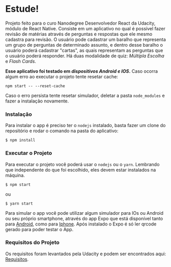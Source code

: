 # Estude!
Projeto feito para o curo Nanodegree Desenvolvedor React da Udacity, módulo de React Native.
Consiste em um aplicativo no qual é possível fazer revisão de matérias através
de perguntas e respostas que ele mesmo cadastra para revisão. O usuário pode cadastrar
um baralho que representa um grupo de perguntas de determinado assunto, e dentro desse baralho o usuário
poderá cadastrar "cartas", as quais representam as perguntas que o usuário poderá responder.
Há duas modalidade de quiz: *Múltipla Escolha* e *Flash Cards*.

**Esse aplicativo foi testado em *dispositivos Android e IOS*.**
Caso ocorra algum erro ao executar o projeto tente resetar cache:

`npm start -- --reset-cache`

Caso o erro persista tente resetar simulador, deletar a pasta `node_modules` 
e fazer a instalação novamente.

### Instalação
Para instalar o app é preciso ter o `nodejs` instalado, basta fazer um clone do repositório e rodar o comando na pasta do aplicativo:

`$ npm install`

### Executar o Projeto
Para executar o projeto você poderá usar o `nodejs` ou o `yarn`. Lembrando que independente do que foi escolhido, eles devem estar instalados na máquina.

`$ npm start`

ou

`$ yarn start`

Para simular o app você pode utilizar algum simulador para IOs ou Android ou seu próprio
smartphone, através do app Expo que está disponível tanto para [Android](https://play.google.com/store/apps/details?id=host.exp.exponent&hl=pt_BR), como para 
[Iphone](https://itunes.apple.com/us/app/expo-client/id982107779?mt=8). Após instalado
o Expo é só ler qrcode gerado para poder testar o App.

### Requisitos do Projeto
Os requisitos foram levantados pela Udacity e podem ser encontrados aqui: [Requisitos].

[Requisitos]: <https://review.udacity.com/#!/rubrics/1215/view>

